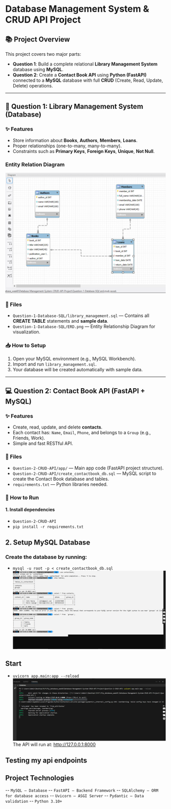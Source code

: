 # Database Management System & CRUD API Project

## 📚 Project Overview

This project covers two major parts:

- **Question 1**: Build a complete relational **Library Management System** database using **MySQL**.
- **Question 2**: Create a **Contact Book API** using **Python (FastAPI)** connected to a **MySQL** database with full **CRUD** (Create, Read, Update, Delete) operations.

---

## 🧠 Question 1: Library Management System (Database)

### ✨ Features

- Store information about **Books**, **Authors**, **Members**, **Loans**.
- Proper relationships (one-to-many, many-to-many).
- Constraints such as **Primary Keys**, **Foreign Keys**, **Unique**, **Not Null**.

### Entity Relation Diagram
![Alt text here](Question-1-Database-SQL/erd.png)

### 📂 Files

- `Question-1-Database-SQL/library_management.sql` — Contains all **CREATE TABLE** statements and **sample data**.
- `Question-1-Database-SQL/ERD.png` — Entity Relationship Diagram for visualization.

### 📥 How to Setup

1. Open your MySQL environment (e.g., MySQL Workbench).
2. Import and run `library_management.sql`.
3. Your database will be created automatically with sample data.

---

## 💻 Question 2: Contact Book API (FastAPI + MySQL)

### ✨ Features

- Create, read, update, and delete **contacts**.
- Each contact has: `Name`, `Email`, `Phone`, and belongs to a `Group` (e.g., Friends, Work).
- Simple and fast RESTful API.

### 📂 Files

- `Question-2-CRUD-API/app/` — Main app code (FastAPI project structure).
- `Question-2-CRUD-API/create_contactbook_db.sql` — MySQL script to create the Contact Book database and tables.
- `requirements.txt` — Python libraries needed.

### 🚀 How to Run

#### 1. Install dependencies

- `Question-2-CRUD-API`
- `pip install -r requirements.txt`

## 2. Setup MySQL Database

### Create the database by running:

 - `mysql -u root -p < create_contactbook_db.sql`
![server running](Question-2-CRUD-API/screenshots/database.png)
## Start
 - `uvicorn app.main:app --reload`
 ![server running](Question-2-CRUD-API/screenshots/server_started.png)
 The API will run at: http://127.0.0.1:8000


## Testing my api endpoints


## Project Technologies
   -- `MySQL — Database`
   -- `FastAPI — Backend Framework`
   -- `SQLAlchemy — ORM for database access`
   -- `Uvicorn — ASGI Server`
   -- `Pydantic — Data validation`
   -- `Python 3.10+`